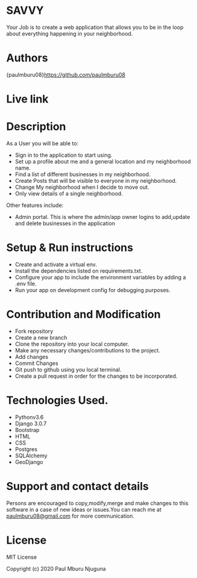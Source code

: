 # SAVVY
Your Job is to create a web application that allows you to be in the loop about everything happening in your neighborhood.

# Authors
{paulmburu08}https://github.com/paulmburu08

# Live link


# Description
As a User you will be able to:
* Sign in to the application to start using.
* Set up a profile about me and a general location and my neighborhood name.
* Find a list of different businesses in my neighborhood.
* Create Posts that will be visible to everyone in my neighborhood.
* Change My neighborhood when I decide to move out.
* Only view details of a single neighborhood.

Other features include:
* Admin portal. This is where the admin/app owner logins to add,update and delete businesses in the application

# Setup & Run instructions
* Create and activate a virtual env.
* Install the dependencies listed on requirements.txt.
* Configure your app to include the environment variables by adding a .env file.
* Run your app on development config for debugging purposes.

# Contribution and Modification
* Fork repository
* Create a new branch
* Clone the repository into your local computer.
* Make any necessary changes/contributions to the project.
* Add changes
* Commit Changes
* Git push to github using you local terminal.
* Create a pull request in order for the changes to be incorporated.

# Technologies Used.
* Pythonv3.6
* Django 3.0.7
* Bootstrap
* HTML
* CSS
* Postgres
* SQLAlchemy
* GeoDjango

# Support and contact details
Persons are encouraged to copy,modify,merge and make changes to this software in a case of new ideas or issues.You can reach me at paulmburu08@gmail.com for more communication.

# License
MIT License

Copyright (c) 2020 Paul Mburu Njuguna

